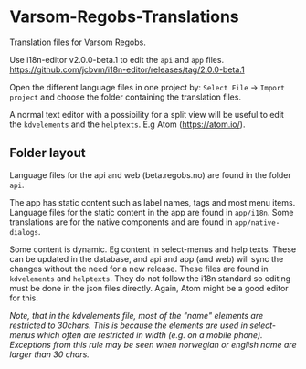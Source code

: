 # Varsom-Regobs-Translations
Translation files for Varsom Regobs.

Use i18n-editor v2.0.0-beta.1 to edit the `api` and `app` files.
https://github.com/jcbvm/i18n-editor/releases/tag/2.0.0-beta.1

Open the different language files in one project by: `Select File` -> `Import project` and choose the folder containing the translation files.

A normal text editor with a possibility for a split view will be useful to edit the `kdvelements` and the `helptexts`. E.g Atom (https://atom.io/).

## Folder layout
Language files for the api and web (beta.regobs.no) are found in the folder `api`.

The app has static content such as label names, tags and most menu items. Language files for the static content in the app are found in `app/i18n`. Some translations are for the native components and are found in `app/native-dialogs`.

Some content is dynamic. Eg content in select-menus and help texts. These can be updated in the database, and api and app (and web) will sync the changes without the need for a new release. These files are found in `kdvelements` and `helptexts`. They do not follow the i18n standard so editing must be done in the json files directly. Again, Atom might be a good editor for this. 

*Note, that in the kdvelements file, most of the "name" elements are restricted to 30chars. This is because the elements are used in select-menus which often are restricted in width (e.g. on a mobile phone). Exceptions from this rule may be seen when norwegian or english name are larger than 30 chars.*
